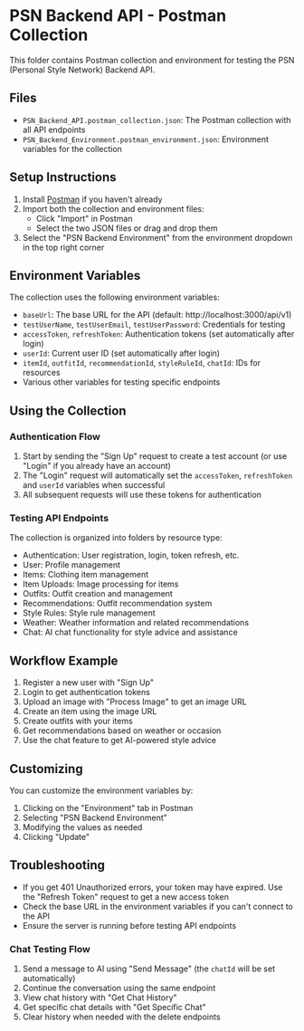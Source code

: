 # PSN Backend API - Postman Collection

This folder contains Postman collection and environment for testing the PSN (Personal Style Network) Backend API.

## Files

- `PSN_Backend_API.postman_collection.json`: The Postman collection with all API endpoints
- `PSN_Backend_Environment.postman_environment.json`: Environment variables for the collection

## Setup Instructions

1. Install [Postman](https://www.postman.com/downloads/) if you haven't already
2. Import both the collection and environment files:
   - Click "Import" in Postman
   - Select the two JSON files or drag and drop them
3. Select the "PSN Backend Environment" from the environment dropdown in the top right corner

## Environment Variables

The collection uses the following environment variables:

- `baseUrl`: The base URL for the API (default: http://localhost:3000/api/v1)
- `testUserName`, `testUserEmail`, `testUserPassword`: Credentials for testing
- `accessToken`, `refreshToken`: Authentication tokens (set automatically after login)
- `userId`: Current user ID (set automatically after login)
- `itemId`, `outfitId`, `recommendationId`, `styleRuleId`, `chatId`: IDs for resources
- Various other variables for testing specific endpoints

## Using the Collection

### Authentication Flow

1. Start by sending the "Sign Up" request to create a test account (or use "Login" if you already have an account)
2. The "Login" request will automatically set the `accessToken`, `refreshToken` and `userId` variables when successful
3. All subsequent requests will use these tokens for authentication

### Testing API Endpoints

The collection is organized into folders by resource type:

- Authentication: User registration, login, token refresh, etc.
- User: Profile management
- Items: Clothing item management
- Item Uploads: Image processing for items
- Outfits: Outfit creation and management
- Recommendations: Outfit recommendation system
- Style Rules: Style rule management
- Weather: Weather information and related recommendations
- Chat: AI chat functionality for style advice and assistance

## Workflow Example

1. Register a new user with "Sign Up"
2. Login to get authentication tokens
3. Upload an image with "Process Image" to get an image URL
4. Create an item using the image URL
5. Create outfits with your items
6. Get recommendations based on weather or occasion
7. Use the chat feature to get AI-powered style advice

## Customizing

You can customize the environment variables by:
1. Clicking on the "Environment" tab in Postman
2. Selecting "PSN Backend Environment"
3. Modifying the values as needed
4. Clicking "Update"

## Troubleshooting

- If you get 401 Unauthorized errors, your token may have expired. Use the "Refresh Token" request to get a new access token
- Check the base URL in the environment variables if you can't connect to the API
- Ensure the server is running before testing API endpoints

### Chat Testing Flow

1. Send a message to AI using "Send Message" (the `chatId` will be set automatically)
2. Continue the conversation using the same endpoint
3. View chat history with "Get Chat History"
4. Get specific chat details with "Get Specific Chat"
5. Clear history when needed with the delete endpoints 